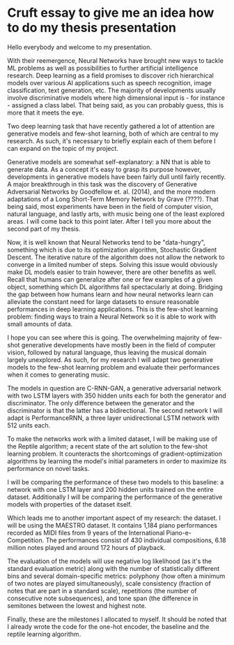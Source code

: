 # Cruft essay to give me an idea how to do my thesis presentation

Hello everybody and welcome to my presentation.

<TopicOfTheDay>

With their reemergence, Neural Networks have brought new ways to tackle ML problems as well as possibilities to further artificial intelligence research. Deep learning as a field promises to discover rich hierarchical models over various AI applications such as speech recognition, image classification, text generation, etc. The majority of developments usually involve discriminative models where high dimensional input is - for instance - assigned a class label. That being said, as you can probably guess, this is more that it meets the eye.

Two deep learning task that have recently gathered a lot of attention are generative models and few-shot learning, both of which are central to my research. As such, it's necessary to briefly explain each of them before I can expand on the topic of my project.

Generative models are somewhat self-explanatory: a NN that is able to generate data. As a concept it's easy to grasp its purpose however, developments in generative models have been fairly dull until fairly recently. A major breakthrough in this task was the discovery of Generative Adversarial Networks by Goodfellow et. al. (2014), and the more modern adaptations of a Long Short-Term Memory Network by Grave (????). That being said, most experiments have been in the field of computer vision, natural language, and lastly arts, with music being one of the least explored areas. I will come back to this point later. After I tell you more about the second part of my thesis.

Now, it is well known that Neural Networks tend to be "data-hungry", something which is due to its optimization algorithm, Stochastic Gradient Descent. The iterative nature of the algorithm does not allow the network to converge in a limited number of steps. Solving this issue would obviously make DL models easier to train however, there are other benefits as well. Recall that humans can generalize after one or few examples of a given object, something which DL algorithms fail spectacularly at doing. Bridging the gap between how humans learn and how neural networks learn can alleviate the constant need for large datasets to ensure reasonable performances in deep learning applications. This is the few-shot learning problem: finding ways to train a Neural Network so it is able to work with small amounts of data.

I hope you can see where this is going. The overwhelming majority of few-shot generative developments have mostly been in the field of computer vision, followed by natural language, thus leaving the musical domain largely unexplored. As such, for my research I will adapt two generative models to the few-shot learning problem and evaluate their performances when it comes to generating music.

The models in question are C-RNN-GAN, a generative adversarial network with two LSTM layers with 350 hidden units each for both the generator and discriminator. The only difference between the generator and the discriminator is that the latter has a bidirectional. The second network I will adapt is PerformanceRNN, a three layer unidirectional LSTM network with 512 units each.

To make the networks work with a limited dataset, I will be making use of the Reptile algorithm; a recent state of the art solution to the few-shot learning problem. It counteracts the shortcomings of gradient-optimization algorithms by learning the model's initial parameters in order to maximize its performance on novel tasks.

I will be comparing the performance of these two models to this baseline: a network with one LSTM layer and 200 hidden units trained on the entire dataset. Additionally I will be comparing the performance of the generative models with properties of the dataset itself.

Which leads me to another important aspect of my research: the dataset. I will be using the MAESTRO dataset. It contains 1,184 piano performances recorded as MIDI files from 9 years of the International Piano-e-Competition. The performances consist of 430 individual compositions, 6.18 million notes played and around 172 hours of playback.

The evaluation of the models will use negative log likelihood (as it's the standard evaluation metric) along with the number of statistically different bins and several domain-specific metrics: polyphony (how often a minimum of two notes are played simultaneously), scale consistency (fraction of notes that are part in a standard scale), repetitions (the number of consecutive note subsequences), and tone span (the difference in semitones between the lowest and highest note.

Finally, these are the milestones I allocated to myself. It should be noted that I already wrote the code for the one-hot encoder, the baseline and the reptile learning algorithm.
